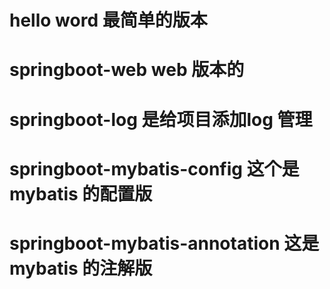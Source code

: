 # hello word  最简单的版本
# springboot-web   web 版本的 
# springboot-log   是给项目添加log 管理
# springboot-mybatis-config  这个是mybatis 的配置版
# springboot-mybatis-annotation  这是mybatis 的注解版
